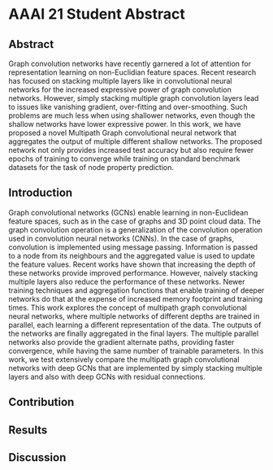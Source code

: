 # AAAI 21 Student Abstract
 
## Abstract

Graph convolution networks have recently garnered a lot of attention for representation learning on non-Euclidian feature spaces. Recent research has focused on stacking multiple layers like in convolutional neural networks for the increased expressive power of graph convolution networks. However, simply stacking multiple graph convolution layers lead to issues like vanishing gradient, over-fitting and over-smoothing. Such problems are much less when using shallower networks, even though the shallow networks have lower expressive power. In this work, we have proposed a novel Multipath Graph convolutional neural network that aggregates the output of multiple different shallow networks. The proposed network not only provides increased test accuracy but also require fewer epochs of training to converge while training on standard benchmark datasets for the task of node property prediction. 

## Introduction

Graph convolutional networks (GCNs) enable learning in non-Euclidean feature spaces, such as in the case of graphs and 3D point cloud data. The graph convolution operation is a generalization of the convolution operation used in convolution neural networks (CNNs). In the case of graphs, convolution is implemented using message passing. Information is passed to a node from its neighbours and the aggregated value is used to update the feature values. Recent works have shown that increasing the depth of these networks provide improved performance. However, naively stacking multiple layers also reduce the performance of these networks. Newer training techniques and aggregation functions that enable training of deeper networks do that at the expense of increased memory footprint and training times. This work explores the concept of multipath graph convolutional neural networks, where multiple networks of different depths are trained in parallel, each learning a different representation of the data. The outputs of the networks are finally aggregated in the final layers. The multiple parallel networks also provide the gradient alternate paths, providing faster convergence, while having the same number of trainable parameters. 
In this work, we test extensively compare the multipath graph convolutional networks with deep GCNs that are implemented by simply stacking multiple layers and also with deep GCNs with residual connections. 

## Contribution

## Results

## Discussion